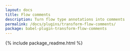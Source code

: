```yaml
---
layout: docs
title: Flow comments
description: Turn flow type annotations into comments
permalink: /docs/plugins/transform-flow-comments/
package: babel-plugin-transform-flow-comments
---
```


{% include package_readme.html %}
